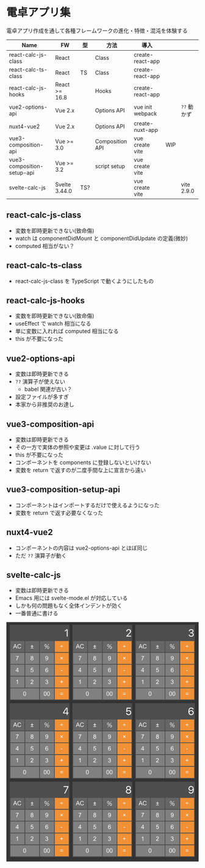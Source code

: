 # 電卓アプリ集

電卓アプリ作成を通して各種フレームワークの進化・特徴・混沌を体験する

| Name                       | FW            | 型  | 方法            | 導入             |     |             |
|----------------------------|---------------|-----|-----------------|------------------|-----|-------------|
| react-calc-js-class        | React         |     | Class           | create-react-app |     |             |
| react-calc-ts-class        | React         | TS  | Class           | create-react-app |     |             |
| react-calc-js-hooks        | React >= 16.8 |     | Hooks           | create-react-app |     |             |
| vue2-options-api           | Vue 2.x       |     | Options API     | vue init webpack |     | `??` 動かず |
| nuxt4-vue2                 | Vue 2.x       |     | Options API     | create-nuxt-app  |     |             |
| vue3-composition-api       | Vue >= 3.0    |     | Composition API | vue create vite  | WIP |             |
| vue3-composition-setup-api | Vue >= 3.2    |     | script setup    | vue create vite  |     |             |
| svelte-calc-js             | Svelte 3.44.0 | TS? |                 | vue create vite  |     | vite 2.9.0  |

## react-calc-js-class

- 変数を即時更新できない(致命傷)
- watch は componentDidMount と componentDidUpdate の定義(微妙)
- computed 相当がない？

## react-calc-ts-class

- react-calc-js-class を TypeScript で動くようにしたもの

## react-calc-js-hooks

- 変数を即時更新できない(致命傷)
- useEffect で watch 相当になる
- 単に変数に入れれば computed 相当になる
- this が不要になった

## vue2-options-api

- 変数は即時更新できる
- `??` 演算子が使えない
  - babel 関連が古い？
- 設定ファイルが多すぎ
- 本家から非推奨のお達し

## vue3-composition-api

- 変数は即時更新できる
- その一方で実体の参照や変更は .value に対して行う
- this が不要になった
- コンポーネントを components に登録しないといけない
- 変数を return で返すのが二度手間な上に宣言から遠い

## vue3-composition-setup-api

- コンポーネントはインポートするだけで使えるようになった
- 変数を return で返す必要なくなった

## nuxt4-vue2

- コンポーネントの内容は vue2-options-api とほぼ同じ
- ただ `??` 演算子が動く

## svelte-calc-js

- 変数は即時更新できる
- Emacs 用には svelte-mode.el が対応している
- しかも何の問題もなく全体インデントが効く
- 一番普通に書ける

![](image.png)
